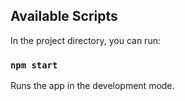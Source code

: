 
## Available Scripts

In the project directory, you can run:

### `npm start`

Runs the app in the development mode.
